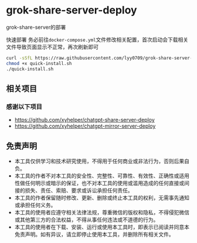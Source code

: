 # grok-share-server-deploy
grok-share-server的部署


快速部署 务必前往`docker-compose.yml`文件修改相关配置，首次启动会下载相关文件导致页面显示不正常，再次刷新即可

```bash
curl -sSfL https://raw.githubusercontent.com/lyy0709/grok-share-server-deploy/deploy/quick-install.sh -o quick-install.sh
chmod +x quick-install.sh
./quick-install.sh
```

## 相关项目

### 感谢以下项目

- https://github.com/xyhelper/chatgpt-share-server-deploy
- https://github.com/xyhelper/chatgpt-mirror-server-deploy


## 免责声明

- 本工具仅供学习和技术研究使用，不得用于任何商业或非法行为，否则后果自负。
- 本工具的作者不对本工具的安全性、完整性、可靠性、有效性、正确性或适用性做任何明示或暗示的保证，也不对本工具的使用或滥用造成的任何直接或间接的损失、责任、索赔、要求或诉讼承担任何责任。
- 本工具的作者保留随时修改、更新、删除或终止本工具的权利，无需事先通知或承担任何义务。
- 本工具的使用者应遵守相关法律法规，尊重微信的版权和隐私，不得侵犯微信或其他第三方的合法权益，不得从事任何违法或不道德的行为。
- 本工具的使用者在下载、安装、运行或使用本工具时，即表示已阅读并同意本免责声明。如有异议，请立即停止使用本工具，并删除所有相关文件。